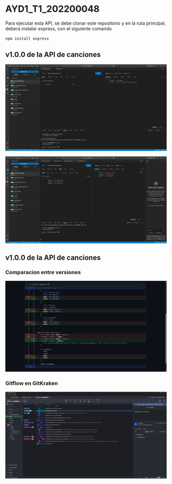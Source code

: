 # AYD1_T1_202200048

Para ejecutar esta API, se debe clonar este repositorio y en la ruta principal, debera instalar express, con el siguiente comando

```bash
npm install express
```

## v1.0.0 de la API de canciones

![Prueba del metodo get](/src/image1.png)

![Prueba del metodo post](/src/image2.png)

## v1.0.0 de la API de canciones

### Comparacion entre versiones
![Comparacion entre versiones](/src/image3.png)

### Gitflow en GitKraken

![Comparacion entre versiones](/src/image4.png)


